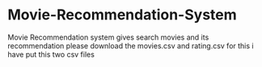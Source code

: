 # Movie-Recommendation-System
Movie Recommendation system gives search movies and its recommendation please download the movies.csv and rating.csv for this i have put this two csv files 

